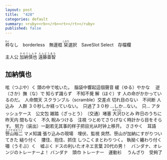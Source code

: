 ```yaml
---
layout: post
title:  "428"
categories: default
summary: <ruby><rb></rb><rt></rt></ruby>
published: false
---
```


<ruby><rb>枠</rb><rt>わく</rt></ruby>なし　borderless　無邊框
<ruby><rb>栞</rb><rt>しおり</rt></ruby>選択　SaveSlot Select　存檔欄

主人公
<ruby><rb>加納慎也</rb><rt>かのうしんや</rt></ruby>
<ruby><rb>遠藤亜智</rb><rt>えんどうあち</rt></ruby>

## 加納慎也
呟（つぶや）く
頭の中で呟いた。　腦袋中響起這個聲音
緩（ゆる）やかな　
逆（さか）撫（な）で
知らず識らず　不知不覺
解（ほぐ）す
人の命がかかっているのだ。　人命關天
スクランブル（scramble）交差点
切れ目のない　不间断
人込み　人群
３０秒しか経っていない。　只過了３０秒
…しか…ない。　只…
アタッシュケース　公文包
雑踏（ざっとう）　（交通）堵塞
<ruby><rb>大沢</rb><rt>おおさわ</rt></ruby>ひとみ
昨日のうちに　昨天内
間もなく　不久
睨みつける　注視
つとめてさりげなく時計から目をそらす。
努力（装出）一副若无其事的样子把目光从时钟上移开。
ささやく　耳語
<ruby><rb>笹山裕二</rb><rt>ささやまゆうじ</rt></ruby>
マメ知識
張り込みの現場　埋伏、監視
突然、笹山が加納にすがりついてきた
縋り付く　摟住、抱住、抓住
しつこくまとわりつく。
執拗く纏わり付く
嘯（うそぶ）く　嘘ぶく
ドスの利いたオネエ言葉
20代の男！　バンダナ、オレンジのトレーナーよ！
バンダナ　頭巾
トレーナー　運動衫　
うんざり　受夠了
